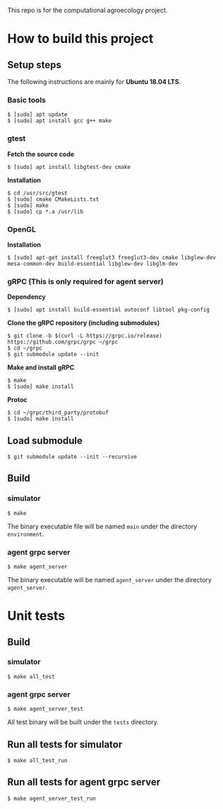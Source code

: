 This repo is for the computational agroecology project.

# How to build this project
## Setup steps

The following instructions are mainly for **Ubuntu 18.04 LTS**.

### Basic tools

```shell
$ [sudo] apt update
$ [sudo] apt install gcc g++ make
```

### gtest

**Fetch the source code**

```shell
$ [sudo] apt install libgtest-dev cmake
```

**Installation**

```shell
$ cd /usr/src/gtest
$ [sudo] cmake CMakeLists.txt
$ [sudo] make
$ [sudo] cp *.a /usr/lib
```

### OpenGL

**Installation**

```shell
$ [sudo] apt-get install freeglut3 freeglut3-dev cmake libglew-dev mesa-common-dev build-essential libglew-dev libglm-dev
```

### gRPC (This is only required for agent server)

**Dependency**
```shell
$ [sudo] apt install build-essential autoconf libtool pkg-config
```
**Clone the gRPC repository (including submodules)**
```shell
$ git clone -b $(curl -L https://grpc.io/release) https://github.com/grpc/grpc ~/grpc
$ cd ~/grpc
$ git submodule update --init
```
**Make and install gRPC**
```shell
$ make
$ [sudo] make install
```
**Protoc**
```shell
$ cd ~/grpc/third_party/protobuf
$ [sudo] make install
```

## Load submodule

```shell
$ git submodule update --init --recursive
```

## Build

### simulator
```shell
$ make
```
The binary executable file will be named `main` under the directory `environment`.

### agent grpc server
```shell
$ make agent_server
```
The binary executable will be named `agent_server` under the directory `agent_server`.

# Unit tests

## Build

### simulator
```shell
$ make all_test
```

### agent grpc server
```shell
$ make agent_server_test
```

All test binary will be built under the ```tests``` directory.

## Run all tests for simulator
```shell
$ make all_test_run
```

## Run all tests for agent grpc server
```shell
$ make agent_server_test_run
```
